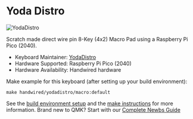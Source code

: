 # Yoda Distro

![YodaDistro](https://imgur.com/a/LxLA4v2)

Scratch made direct wire pin 8-Key (4x2) Macro Pad using a Raspberry Pi Pico (2040).

* Keyboard Maintainer: [YodaDistro](https://github.com/YodaDistro)
* Hardware Supported: Raspberry Pi Pico (2040)
* Hardware Availability: Handwired hardware

Make example for this keyboard (after setting up your build environment):

    make handwired/yodadistro/macro:default

See the [build environment setup](https://docs.qmk.fm/#/getting_started_build_tools) and the [make instructions](https://docs.qmk.fm/#/getting_started_make_guide) for more information. Brand new to QMK? Start with our [Complete Newbs Guide](https://docs.qmk.fm/#/newbs)